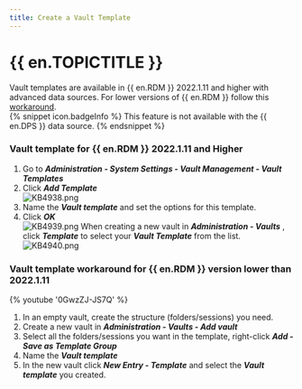 ```yaml
---
title: Create a Vault Template
---
```

# {{ en.TOPICTITLE }}
Vault templates are available in {{ en.RDM }} 2022.1.11 and higher with advanced data sources. For lower versions of {{ en.RDM }} follow this <a href="#workaround">workaround</a>.  
{% snippet icon.badgeInfo %}
This feature is not available with the {{ en.DPS }} data source.
{% endsnippet %}  

### Vault template for {{ en.RDM }} 2022.1.11 and Higher
1. Go to ***Administration - System Settings - Vault Management - Vault Templates***
1. Click ***Add Template***  
![KB4938.png](/img/en/kb/KB4938.png)
1. Name the ***Vault template*** and set the options for this template.
1. Click ***OK***  
![KB4939.png](/img/en/kb/KB4939.png)
When creating a new vault in ***Administration - Vaults*** , click ***Template*** to select your ***Vault Template*** from the list.  
![KB4940.png](/img/en/kb/KB4940.png)
### Vault template workaround for {{ en.RDM }} version lower than 2022.1.11
<a name="workaround"></a>
{% youtube '0GwzZJ-JS7Q' %}  

1. In an empty vault, create the structure (folders/sessions) you need.
1. Create a new vault in ***Administration - Vaults - Add vault***
1. Select all the folders/sessions you want in the template, right-click ***Add - Save as Template Group***
1. Name the ***Vault template***
1. In the new vault click ***New Entry - Template*** and select the ***Vault template*** you created.

